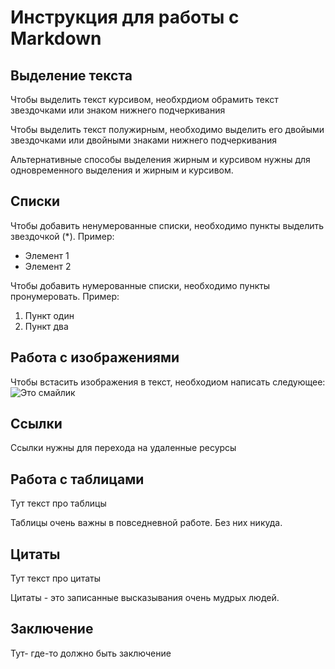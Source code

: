 # Инструкция для работы с Markdown

## Выделение текста

Чтобы выделить текст курсивом, необхрдиом обрамить текст звездочками или знаком нижнего подчеркивания

Чтобы выделить текст полужирным, необходимо выделить его двойыми звездочками или двойными знаками нижнего подчеркивания

Альтернативные способы выделения жирным и курсивом нужны для одновременного выделения и жирным и курсивом.

## Списки

Чтобы добавить ненумерованные списки, необходимо пункты выделить звездочкой (*).
Пример:

* Элемент 1
* Элемент 2


Чтобы добавить нумерованные списки, необходимо пункты пронумеровать.
Пример:

1. Пункт один
2. Пункт два

## Работа с изображениями

Чтобы встасить изображения в текст, необходиом написать следующее:
![Это смайлик](Смайлик.png)

## Ссылки

Ссылки нужны для перехода на удаленные ресурсы

## Работа с таблицами

Тут текст про таблицы

Таблицы очень важны в повседневной работе. Без них никуда.

## Цитаты

Тут текст про цитаты 

Цитаты - это записанные высказывания очень мудрых людей.

## Заключение

Тут- где-то должно быть заключение